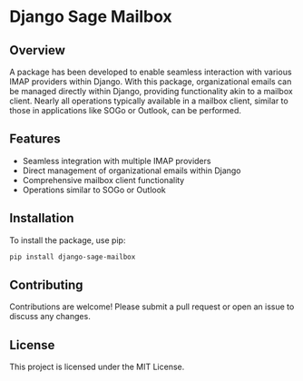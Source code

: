 # Django Sage Mailbox

## Overview

A package has been developed to enable seamless interaction with various IMAP providers within Django. With this package, organizational emails can be managed directly within Django, providing functionality akin to a mailbox client. Nearly all operations typically available in a mailbox client, similar to those in applications like SOGo or Outlook, can be performed.

## Features

- Seamless integration with multiple IMAP providers
- Direct management of organizational emails within Django
- Comprehensive mailbox client functionality
- Operations similar to SOGo or Outlook

## Installation

To install the package, use pip:

```bash
pip install django-sage-mailbox
```

## Contributing

Contributions are welcome! Please submit a pull request or open an issue to discuss any changes.

## License

This project is licensed under the MIT License.

